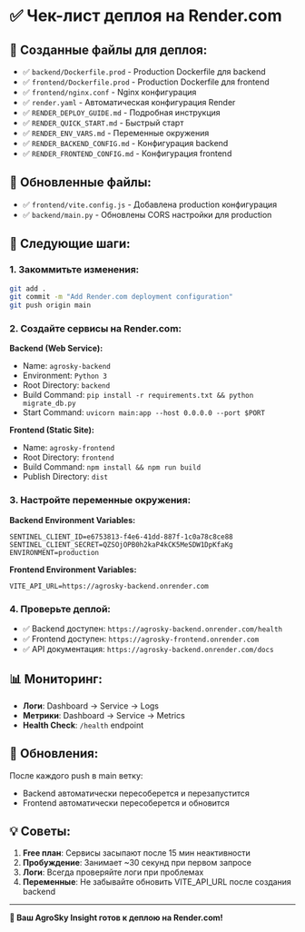 # ✅ Чек-лист деплоя на Render.com

## 📁 Созданные файлы для деплоя:

- ✅ `backend/Dockerfile.prod` - Production Dockerfile для backend
- ✅ `frontend/Dockerfile.prod` - Production Dockerfile для frontend  
- ✅ `frontend/nginx.conf` - Nginx конфигурация
- ✅ `render.yaml` - Автоматическая конфигурация Render
- ✅ `RENDER_DEPLOY_GUIDE.md` - Подробная инструкция
- ✅ `RENDER_QUICK_START.md` - Быстрый старт
- ✅ `RENDER_ENV_VARS.md` - Переменные окружения
- ✅ `RENDER_BACKEND_CONFIG.md` - Конфигурация backend
- ✅ `RENDER_FRONTEND_CONFIG.md` - Конфигурация frontend

## 🔧 Обновленные файлы:

- ✅ `frontend/vite.config.js` - Добавлена production конфигурация
- ✅ `backend/main.py` - Обновлены CORS настройки для production

## 🚀 Следующие шаги:

### 1. Закоммитьте изменения:
```bash
git add .
git commit -m "Add Render.com deployment configuration"
git push origin main
```

### 2. Создайте сервисы на Render.com:

**Backend (Web Service):**
- Name: `agrosky-backend`
- Environment: `Python 3`
- Root Directory: `backend`
- Build Command: `pip install -r requirements.txt && python migrate_db.py`
- Start Command: `uvicorn main:app --host 0.0.0.0 --port $PORT`

**Frontend (Static Site):**
- Name: `agrosky-frontend`
- Root Directory: `frontend`
- Build Command: `npm install && npm run build`
- Publish Directory: `dist`

### 3. Настройте переменные окружения:

**Backend Environment Variables:**
```
SENTINEL_CLIENT_ID=e6753813-f4e6-41dd-887f-1c0a78c8ce88
SENTINEL_CLIENT_SECRET=QZSOjOPB0h2kaP4kCK5MeSDW1DpKfaKg
ENVIRONMENT=production
```

**Frontend Environment Variables:**
```
VITE_API_URL=https://agrosky-backend.onrender.com
```

### 4. Проверьте деплой:
- ✅ Backend доступен: `https://agrosky-backend.onrender.com/health`
- ✅ Frontend доступен: `https://agrosky-frontend.onrender.com`
- ✅ API документация: `https://agrosky-backend.onrender.com/docs`

## 📊 Мониторинг:

- **Логи**: Dashboard → Service → Logs
- **Метрики**: Dashboard → Service → Metrics
- **Health Check**: `/health` endpoint

## 🔄 Обновления:

После каждого push в main ветку:
- Backend автоматически пересоберется и перезапустится
- Frontend автоматически пересоберется и обновится

## 💡 Советы:

1. **Free план**: Сервисы засыпают после 15 мин неактивности
2. **Пробуждение**: Занимает ~30 секунд при первом запросе
3. **Логи**: Всегда проверяйте логи при проблемах
4. **Переменные**: Не забывайте обновить VITE_API_URL после создания backend

---

**🎉 Ваш AgroSky Insight готов к деплою на Render.com!**
